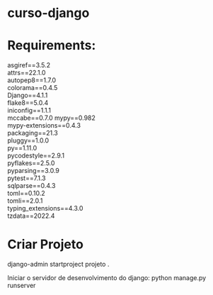 # curso-django
# Requirements:  
asgiref==3.5.2  
attrs==22.1.0  
autopep8==1.7.0  
colorama==0.4.5  
Django==4.1.1  
flake8==5.0.4  
iniconfig==1.1.1  
mccabe==0.7.0 
mypy==0.982  
mypy-extensions==0.4.3  
packaging==21.3  
pluggy==1.0.0  
py==1.11.0  
pycodestyle==2.9.1  
pyflakes==2.5.0  
pyparsing==3.0.9  
pytest==7.1.3  
sqlparse==0.4.3  
toml==0.10.2  
tomli==2.0.1  
typing_extensions==4.3.0  
tzdata==2022.4  
# Criar Projeto
django-admin startproject projeto .

Iniciar o servidor de desenvolvimento do django:
python manage.py runserver
